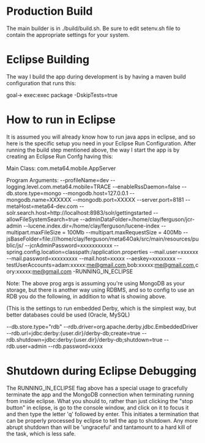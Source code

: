 # Production Build

The main builder is in ./build/build.sh. Be sure to edit setenv.sh file to contain the appropriate settings for your system.


# Eclipse Building

The way I build the app during development is by having a maven build configuration that runs this:

goal-> exec:exec package -DskipTests=true


# How to run in Eclipse

It is assumed you will already know how to run java apps in eclipse, and so here is the specific setup you need in your Eclipse Run Configuration. After running the build step mentioned above, the way I start the app is by creating an Eclipse Run Confg having this:

Main Class:
	com.meta64.mobile.AppServer

Program Arguments:
  --profileName=dev
  --logging.level.com.meta64.mobile=TRACE
  --enableRssDaemon=false
  --db.store.type=mongo
  --mongodb.host=127.0.0.1
  --mongodb.name=XXXXXX
  --mongodb.port=XXXXX
  --server.port=8181
  --metaHost=meta64-dev.com
  --solr.search.host=http://localhost:8983/solr/gettingstarted
  --allowFileSystemSearch=true
  --adminDataFolder=/home/clay/ferguson/jcr-admin
  --lucene.index.dir=/home/clay/ferguson/lucene-index
  --multipart.maxFileSize = 100Mb
  --multipart.maxRequestSize = 400Mb
  --jsBaseFolder=file:///home/clay/ferguson/meta64Oak/src/main/resources/public/js/
  --jcrAdminPassword=xxxxxxxxxxx
  --spring.config.location=classpath:/application.properties
  --mail.user=xxxxxx
  --mail.password=xxxxxxxxx
  --mail.host=xxxxx
  --aeskey=xxxxxxxx
  --testUserAccounts=adam:xxxxx:me@gmail.com,bob:xxxxx:me@gmail.com,cory:xxxxx:me@gmail.com
  -RUNNING_IN_ECLIPSE
  
  Note: The above prog args is assuming you're using MongoDB as your storage, but there is another way using RDBMS, and so to config to use an RDB you do the following,
  in addition to what is showing above. 
  
  (This is the settings to run embedded Derby, which is the simplest way, but better databases could be used (Oracle, MySQL)
  
  --db.store.type="rdb"
  --rdb.driver=org.apache.derby.jdbc.EmbeddedDriver
  --rdb.url=jdbc:derby:{user.dir}/derby-db;create=true
  --rdb.shutdown=jdbc:derby:{user.dir}/derby-db;shutdown=true
  --rdb.user=admin
  --rdb.password=xxxx  
  

# Shutdown during Eclipse Debugging

The RUNNING_IN_ECLIPSE flag above has a special usage to gracefully terminate the app and the MongoDB connection when terminating running from inside eclipse. What you should to, rather than just clicking the "stop button" in eclipse, is go to the console window, and click on it to focus it and then type the letter 'q' followed by enter. This initiates a termination that can be properly processed by eclipse to tell the app to shutdown. Any more abrupt shutdown than will be 'ungraceful' and tantamount to a hard kill of the task, which is less safe.
